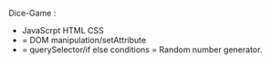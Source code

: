 Dice-Game :


- JavaScrpt HTML CSS
- = DOM manipulation/setAttribute
- = querySelector/if else conditions = Random number generator.



